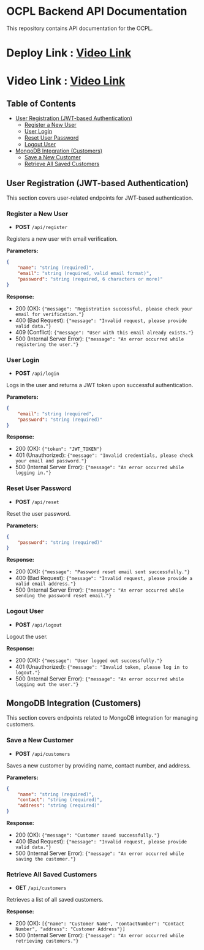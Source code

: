 # OCPL Backend API Documentation

This repository contains API documentation for the OCPL.


# Deploy Link : <a href="https://ocpl.onrender.com">Video Link</a>

# Video Link : <a href="https://drive.google.com/file/d/1OpcC2kIxl_-eHCUhJKO00QFg3U5eN9Re/view?usp=sharing">Video Link</a>

## Table of Contents

- [User Registration (JWT-based Authentication)](#user-registration-jwt-based-authentication)
  - [Register a New User](#register-a-new-user)
  - [User Login](#user-login)
  - [Reset User Password](#reset-user-password)
  - [Logout User](#logout-user)
- [MongoDB Integration (Customers)](#mongodb-integration-customers)
  - [Save a New Customer](#save-a-new-customer)
  - [Retrieve All Saved Customers](#retrieve-all-saved-customers)

## User Registration (JWT-based Authentication)

This section covers user-related endpoints for JWT-based authentication.

### Register a New User

- **POST** `/api/register`

Registers a new user with email verification.

**Parameters:**

```json
{
    "name": "string (required)",
    "email": "string (required, valid email format)",
    "password": "string (required, 6 characters or more)"
}
```

**Response:**

- 200 (OK): `{"message": "Registration successful, please check your email for verification."}`
- 400 (Bad Request): `{"message": "Invalid request, please provide valid data."}`
- 409 (Conflict): `{"message": "User with this email already exists."}`
- 500 (Internal Server Error): `{"message": "An error occurred while registering the user."}`

### User Login

- **POST** `/api/login`

Logs in the user and returns a JWT token upon successful authentication.

**Parameters:**

```json
{
    "email": "string (required",
    "password": "string (required)"
}
```

**Response:**

- 200 (OK): `{"token": "JWT_TOKEN"}`
- 401 (Unauthorized): `{"message": "Invalid credentials, please check your email and password."}`
- 500 (Internal Server Error): `{"message": "An error occurred while logging in."}`

### Reset User Password

- **POST** `/api/reset`


Reset the user password.

**Parameters:**

```json
{
    "password": "string (required)"
}
```

**Response:**

- 200 (OK): `{"message": "Password reset email sent successfully."}`
- 400 (Bad Request): `{"message": "Invalid request, please provide a valid email address."}`
- 500 (Internal Server Error): `{"message": "An error occurred while sending the password reset email."}`

### Logout User

- **POST** `/api/logout`

Logout the user.

**Response:**

- 200 (OK): `{"message": "User logged out successfully."}`
- 401 (Unauthorized): `{"message": "Invalid token, please log in to logout."}`
- 500 (Internal Server Error): `{"message": "An error occurred while logging out the user."}`

## MongoDB Integration (Customers)

This section covers endpoints related to MongoDB integration for managing customers.

### Save a New Customer

- **POST** `/api/customers`

Saves a new customer by providing name, contact number, and address.

**Parameters:**

```json
{
    "name": "string (required)",
    "contact": "string (required)",
    "address": "string (required)"
}
```

**Response:**

- 200 (OK): `{"message": "Customer saved successfully."}`
- 400 (Bad Request): `{"message": "Invalid request, please provide valid data."}`
- 500 (Internal Server Error): `{"message": "An error occurred while saving the customer."}`

### Retrieve All Saved Customers

- **GET** `/api/customers`

Retrieves a list of all saved customers.

**Response:**

- 200 (OK): `[{"name": "Customer Name", "contactNumber": "Contact Number", "address": "Customer Address"}]`
- 500 (Internal Server Error): `{"message": "An error occurred while retrieving customers."}`



